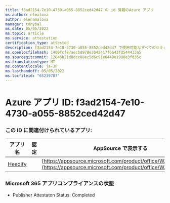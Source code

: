 ```yaml
---
title: f3ad2154-7e10-4730-a055-8852ced42d47 の id 情報のAzure アプリ
ms.author: elmalova
author: elenamalova
manager: tonybal
ms.date: 05/05/2022
ms.topic: article
ms.service: attestation
certification_type: attested
description: f3ad2154-7e10-4730-a055-8852ced42d47 で使用可能なすべてのセキュリティとコンプライアンス情報。
ms.openlocfilehash: 1400fcf87aecbd978e3b42417f6a43fd544433a5
ms.sourcegitcommit: 12046b21d8dcc88ec5d6c91e6440e1988e3fd35c
ms.translationtype: MT
ms.contentlocale: ja-JP
ms.lasthandoff: 05/05/2022
ms.locfileid: "65239787"
---
```

# <a name="azure-app-id-f3ad2154-7e10-4730-a055-8852ced42d47"></a>Azure アプリ ID: f3ad2154-7e10-4730-a055-8852ced42d47


### <a name="apps-associated-with-this-id"></a>この ID に関連付けられているアプリ:
| **アプリ名** | **認定** | **AppSource で表示する** |
|--------------|---------------|-----------------------|
| [Heedify](../forward/WA200003512.md) |  | [https://appsource.microsoft.com/product/office/WA200003512](https://appsource.microsoft.com/product/office/WA200003512) |

### <a name="microsoft-365-app-compliance-status"></a>Microsoft 365 アプリコンプライアンスの状態
- Publisher Attestaton Status: Completed
